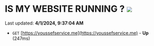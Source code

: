 # IS MY WEBSITE RUNNING ? [![](https://img.shields.io/static/v1?label=Sponsor&message=%E2%9D%A4&logo=GitHub&color=%23fe8e86)](https://github.com/sponsors/<username>)

Last updated: **4/1/2024, 9:37:04 AM**

- `GET` [https://youssefservice.me](https://youssefservice.me) - **Up** (247ms)

